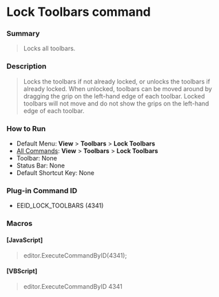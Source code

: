 # Lock Toolbars command

### Summary

> Locks all toolbars.

### Description

> Locks the toolbars if not already locked, or unlocks the toolbars if
> already locked.
> When unlocked, toolbars can be moved around by dragging the grip on the
> left-hand edge of each
> toolbar. Locked toolbars will not move and do not show the
> grips on the left-hand edge of each toolbar.

### How to Run

- Default Menu: **View** >
**Toolbars** \> **Lock Toolbars**
- [All Commands](../tools/all_commands): **View** >
**Toolbars** \> **Lock Toolbars**
- Toolbar: None
- Status Bar: None
- Default Shortcut Key: None

### Plug-in Command ID

- EEID\_LOCK\_TOOLBARS (4341)

### Macros

#### \[JavaScript\]

> editor.ExecuteCommandByID(4341);

#### \[VBScript\]

> editor.ExecuteCommandByID 4341
